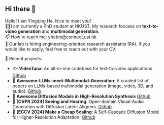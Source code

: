 ## Hi there 👋

Hello! I am Yingqing He. Nice to meet you!  
👨‍💻‍ I am currently a PhD student at HKUST. My research focuses on **text-to-video generation** and **multimodal generation**.   
📫 How to reach me: yhebm@connect.ust.hk  
📣 Our lab is hiring engineering-oriented research assistants (RA). If you would like to apply, feel free to reach out with your CV!  

🧁 Recent projects:  
- 🐟 **VideoTuna**: An all-in-one codebase for text-to-video applications. [Github](https://github.com/VideoVerses/VideoTuna)
- 🍭 **Awesome-LLMs-meet-Multimodal-Generation**: A curated list of papers on LLMs-based multimodal generation (image, video, 3D, and audio). [Github](https://github.com/YingqingHe/Awesome-LLMs-meet-Multimodal-Generation)
- 🍭 **Awesome Diffusion Models in High-Resolution Synthesis** [Github](https://github.com/GuoLanqing/Awesome-High-Resolution-Diffusion)  
- 🍭 **[CVPR 2024] Seeing and Hearing**: Open-domain Visual-Audio Generation with Diffusion Latent Aligners. [Github](https://github.com/yzxing87/Seeing-and-Hearing)  
- 🍭 **[ECCV 2024] Make a Cheap Scaling**: A Self-Cascade Diffusion Model for Higher-Resolution Adaptation. [Github](https://github.com/GuoLanqing/Self-Cascade)  
